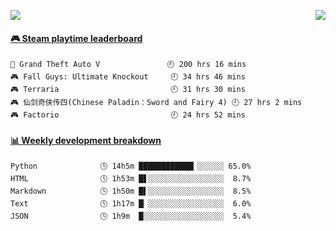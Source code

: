 <p>
  <img src="https://moe-counter.anyfan.repl.co/get/@github.readme">
  <img src="https://weather-icon.anyfan.repl.co/@shanghai" align="right">
</p>


<!-- steam-box start -->
#### <a href="https://gist.github.com/2bb05a98c541b99e8793360d7e14488a" target="_blank">🎮 Steam playtime leaderboard</a>
```text
🚓 Grand Theft Auto V               🕘 200 hrs 16 mins
🎮 Fall Guys: Ultimate Knockout     🕘 34 hrs 46 mins
🎮 Terraria                         🕘 31 hrs 30 mins
🎮 仙剑奇侠传四(Chinese Paladin：Sword and Fairy 4) 🕘 27 hrs 2 mins
🎮 Factorio                         🕘 24 hrs 52 mins
```
<!-- Powered by https://github.com/YouEclipse/steam-box . -->
<!-- steam-box end -->



<!-- waka-box start -->
#### <a href="https://gist.github.com/5c5782f031552061812db2d260d88847" target="_blank">📊 Weekly development breakdown</a>
```text
Python              🕓 14h5m ████████████▎░░░░░░ 65.0%
HTML                🕓 1h53m █▋░░░░░░░░░░░░░░░░░  8.7%
Markdown            🕓 1h50m █▌░░░░░░░░░░░░░░░░░  8.5%
Text                🕓 1h17m █▏░░░░░░░░░░░░░░░░░  6.0%
JSON                🕓 1h9m  █░░░░░░░░░░░░░░░░░░  5.4%
```
<!-- Powered by https://github.com/YouEclipse/waka-box-go . -->
<!-- waka-box end -->


<!--
**anyfan/anyfan** is a ✨ _special_ ✨ repository because its `README.md` (this file) appears on your GitHub profile.

Here are some ideas to get you started:

- 🔭 I’m currently working on ...
- 🌱 I’m currently learning ...
- 👯 I’m looking to collaborate on ...
- 🤔 I’m looking for help with ...
- 💬 Ask me about ...
- 📫 How to reach me: ...
- 😄 Pronouns: ...
- ⚡ Fun fact: ...
-->
